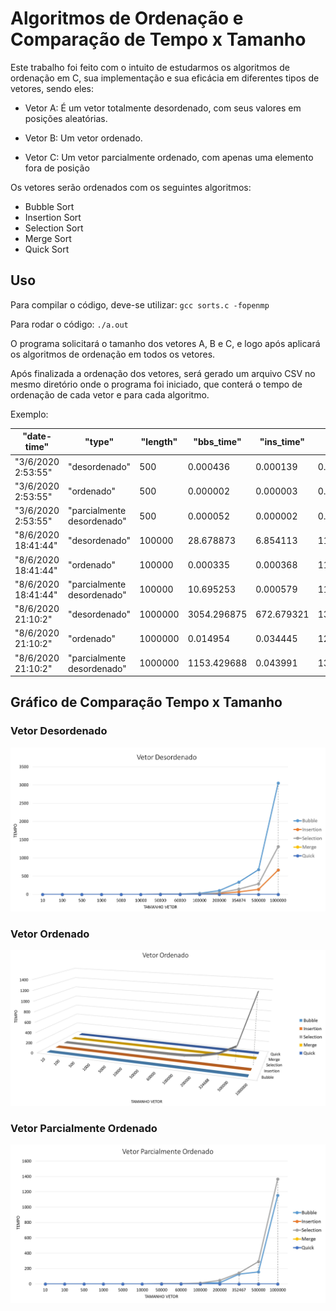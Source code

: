 # Algoritmos de Ordenação e Comparação de Tempo x Tamanho

Este trabalho foi feito com o intuito de estudarmos os algoritmos de ordenação em C, sua implementação e sua eficácia em diferentes tipos de vetores, sendo eles:

- Vetor A:
É um vetor totalmente desordenado, com seus valores em posições aleatórias.

- Vetor B:
Um vetor ordenado.

- Vetor C:
Um vetor parcialmente ordenado, com apenas uma elemento fora de posição

Os vetores serão ordenados com os seguintes algoritmos:

- Bubble Sort
- Insertion Sort
- Selection Sort
- Merge Sort
- Quick Sort

## Uso
Para compilar o código, deve-se utilizar: `gcc sorts.c -fopenmp`

Para rodar o código: `./a.out`

O programa solicitará o tamanho dos vetores A, B e C, e logo após aplicará os algoritmos de ordenação em todos os vetores.

Após finalizada a ordenação dos vetores, será gerado um arquivo CSV no mesmo diretório onde o programa foi iniciado, que conterá o tempo de ordenação de cada vetor e para cada algoritmo.

Exemplo:


| "date\-time"        | "type"                     | "length" | "bbs\_time"  | "ins\_time" | "sel\_time"  | "mer\_time" | "qui\_time" |
|---------------------|----------------------------|----------|--------------|-------------|--------------|-------------|-------------|
| "3/6/2020 2:53:55"  | "desordenado"              | 500      | 0\.000436    | 0\.000139   | 0\.000309    | 0\.000097   | 0\.000041   |
| "3/6/2020 2:53:55"  | "ordenado"                 | 500      | 0\.000002    | 0\.000003   | 0\.000336    | 0\.000039   | 0\.000011   |
| "3/6/2020 2:53:55"  | "parcialmente desordenado" | 500      | 0\.000052    | 0\.000002   | 0\.000288    | 0\.000037   | 0\.000011   |
| "8/6/2020 18:41:44" | "desordenado"              | 100000   | 28\.678873   | 6\.854113   | 11\.963376   | 0\.023493   | 0\.014309   |
| "8/6/2020 18:41:44" | "ordenado"                 | 100000   | 0\.000335    | 0\.000368   | 11\.940102   | 0\.015745   | 0\.004897   |
| "8/6/2020 18:41:44" | "parcialmente desordenado" | 100000   | 10\.695253   | 0\.000579   | 11\.924920   | 0\.014523   | 0\.004739   |
| "8/6/2020 21:10:2"  | "desordenado"              | 1000000  | 3054\.296875 | 672\.679321 | 1310\.838501 | 0\.384207   | 0\.154016   |
| "8/6/2020 21:10:2"  | "ordenado"                 | 1000000  | 0\.014954    | 0\.034445   | 1299\.039307 | 0\.191146   | 0\.061240   |
| "8/6/2020 21:10:2"  | "parcialmente desordenado" | 1000000  | 1153\.429688 | 0\.043991   | 1367\.561523 | 0\.203336   | 0\.072653   |


## Gráfico de Comparação Tempo x Tamanho

### Vetor Desordenado

![chart](./desordenado.jpg)

### Vetor Ordenado

![chart](./ordenado.jpg)

### Vetor Parcialmente Ordenado

![chart](./parcialmente_ordenado.jpg)
